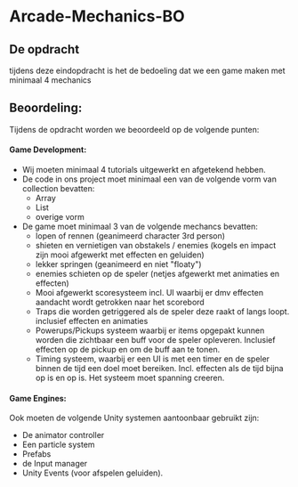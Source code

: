 # Arcade-Mechanics-BO

## De opdracht
tijdens deze eindopdracht is het de bedoeling dat we een game maken met minimaal 4 mechanics 

## Beoordeling:
Tijdens de opdracht worden we beoordeeld op de volgende punten:


#### Game Development:
- Wij moeten minimaal 4 tutorials uitgewerkt en afgetekend hebben.
- De code in ons project moet minimaal een van de volgende vorm van     collection bevatten:
    - Array
    - List
    - overige vorm
- De game moet minimaal 3 van de volgende mechancs bevatten:
  - lopen of rennen (geanimeerd character 3rd person)
  - shieten en vernietigen van obstakels / enemies (kogels en impact zijn mooi afgewerkt met effecten en geluiden)
  - lekker springen (geanimeerd en niet "floaty")
  - enemies schieten op de speler (netjes afgewerkt met animaties en effecten)
  - Mooi afgewerkt scoresysteem incl. UI waarbij er dmv effecten aandacht wordt getrokken naar het scorebord
  - Traps die worden getriggered als de speler deze raakt of langs loopt. inclusief effecten en animaties
  - Powerups/Pickups systeem waarbij er items opgepakt kunnen worden die zichtbaar een buff voor de speler opleveren. Inclusief effecten op de pickup en om de buff aan te tonen.
  - Timing systeem, waarbij er een UI is met een timer en de speler binnen de tijd een doel moet bereiken. Incl. effecten als de tijd bijna op is en op is. Het systeem moet spanning creeren.

#### Game Engines:
Ook moeten de volgende Unity systemen aantoonbaar gebruikt zijn:

- De animator controller
- Een particle system
- Prefabs
- de Input manager
- Unity Events (voor afspelen geluiden).